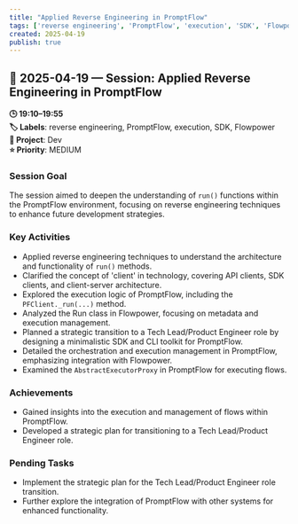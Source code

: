 ```yaml
---
title: "Applied Reverse Engineering in PromptFlow"
tags: ['reverse engineering', 'PromptFlow', 'execution', 'SDK', 'Flowpower']
created: 2025-04-19
publish: true
---
```


## 📅 2025-04-19 — Session: Applied Reverse Engineering in PromptFlow

**🕒 19:10–19:55**  
**🏷️ Labels**: reverse engineering, PromptFlow, execution, SDK, Flowpower  
**📂 Project**: Dev  
**⭐ Priority**: MEDIUM  


### Session Goal
The session aimed to deepen the understanding of `run()` functions within the PromptFlow environment, focusing on reverse engineering techniques to enhance future development strategies.

### Key Activities
- Applied reverse engineering techniques to understand the architecture and functionality of `run()` methods.
- Clarified the concept of 'client' in technology, covering API clients, SDK clients, and client-server architecture.
- Explored the execution logic of PromptFlow, including the `PFClient._run(...)` method.
- Analyzed the Run class in Flowpower, focusing on metadata and execution management.
- Planned a strategic transition to a Tech Lead/Product Engineer role by designing a minimalistic SDK and CLI toolkit for PromptFlow.
- Detailed the orchestration and execution management in PromptFlow, emphasizing integration with Flowpower.
- Examined the `AbstractExecutorProxy` in PromptFlow for executing flows.

### Achievements
- Gained insights into the execution and management of flows within PromptFlow.
- Developed a strategic plan for transitioning to a Tech Lead/Product Engineer role.

### Pending Tasks
- Implement the strategic plan for the Tech Lead/Product Engineer role transition.
- Further explore the integration of PromptFlow with other systems for enhanced functionality.

